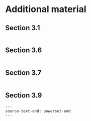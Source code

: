 <!--H2: Chapter-->
# Additional material #

<!--H3: Section 3.1-->
## Section 3.1 ##

```{swish} plist
```

<!--H3: Section 3.6-->
## Section 3.6 ##

```{swish} fib
```

<!--H3: Section 3.7-->
## Section 3.7 ##

```{swish} biglist
```

<!--H3: Section 3.9-->
## Section 3.9 ##

```{swish} powerset
---
source-text-end: powerset-end
---
```
